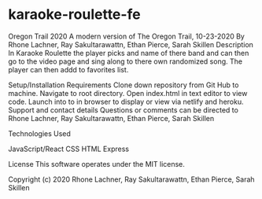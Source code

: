 # karaoke-roulette-fe
Oregon Trail 2020
A modern version of The Oregon Trail, 10-23-2020
By Rhone Lachner, Ray Sakultarawattn, Ethan Pierce, Sarah Skillen
Description
In Karaoke Roulette the player picks and name of there band and can then go to the video page and sing along to there
own randomized song. The player can then addd to favorites list.

Setup/Installation Requirements
Clone down repository from Git Hub to machine.
Navigate to root directory.
Open index.html in text editor to view code.
Launch into to in browser to display or view via netlify and heroku.
Support and contact details
Questions or comments can be directed to Rhone Lachner, Ray Sakultarawattn, Ethan Pierce, Sarah Skillen

Technologies Used

JavaScript/React
CSS
HTML
Express


License
This software operates under the MIT license.

Copyright (c) 2020  Rhone Lachner, Ray Sakultarawattn, Ethan Pierce, Sarah Skillen